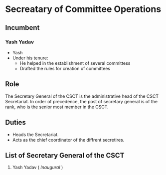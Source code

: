 # Secreatary of Committee Operations 

## Incumbent

### Yash Yadav
* Yash 
* Under his tenure:
  * He helped in the establishment of several committess
  * Drafted the rules for creation of committees
## Role 
The Secretary General of the CSCT is the administrative head of the CSCT Secretariat. In order of precedence, the post of secretary general is of the rank, who is the senior most member in the CSCT.

## Duties
* Heads the Secretariat.
* Acts as the chief coordinator of the diffrent secretires.

## List of Secretary General of the CSCT
1. Yash Yadav ( *Inaugural* )